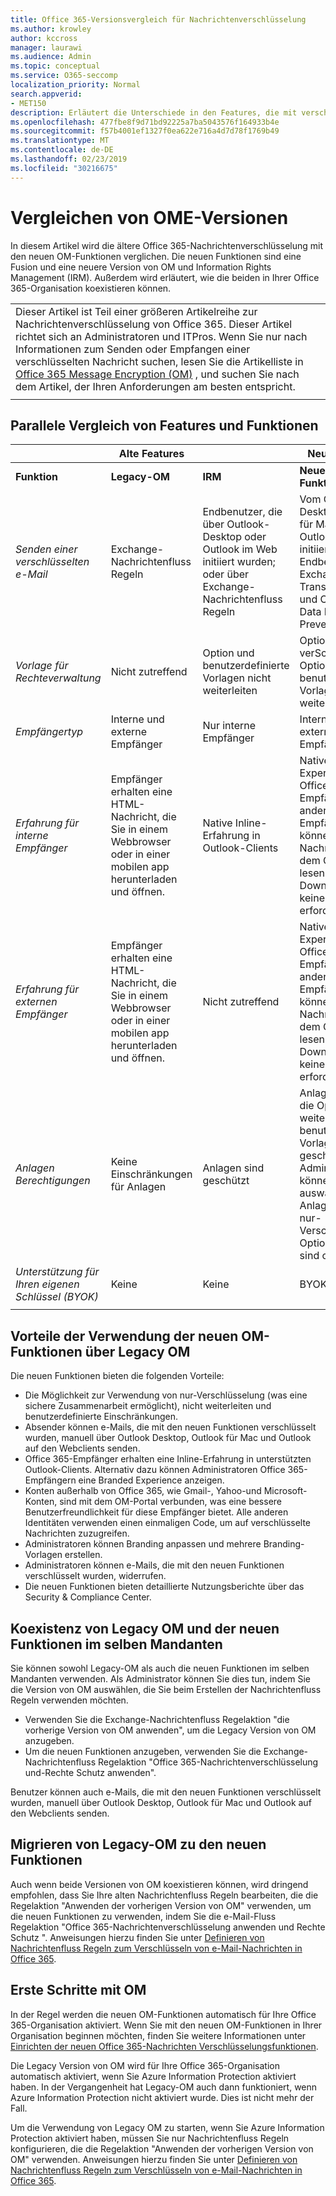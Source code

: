 ```yaml
---
title: Office 365-Versionsvergleich für Nachrichtenverschlüsselung
ms.author: krowley
author: kccross
manager: laurawi
ms.audience: Admin
ms.topic: conceptual
ms.service: O365-seccomp
localization_priority: Normal
search.appverid:
- MET150
description: Erläutert die Unterschiede in den Features, die mit verschiedenen Versionen der Office 365-Nachrichtenverschlüsselung geliefert werden, sowie der Zusammenarbeit der beiden.
ms.openlocfilehash: 477fbe8f9d71bd92225a7ba5043576f164933b4e
ms.sourcegitcommit: f57b4001ef1327f0ea622e716a4d7d78f1769b49
ms.translationtype: MT
ms.contentlocale: de-DE
ms.lasthandoff: 02/23/2019
ms.locfileid: "30216675"
---
```

# <a name="compare-versions-of-ome"></a>Vergleichen von OME-Versionen

In diesem Artikel wird die ältere Office 365-Nachrichtenverschlüsselung mit den neuen OM-Funktionen verglichen. Die neuen Funktionen sind eine Fusion und eine neuere Version von OM und Information Rights Management (IRM). Außerdem wird erläutert, wie die beiden in Ihrer Office 365-Organisation koexistieren können.

||
|:-----|
|Dieser Artikel ist Teil einer größeren Artikelreihe zur Nachrichtenverschlüsselung von Office 365. Dieser Artikel richtet sich an Administratoren und ITPros. Wenn Sie nur nach Informationen zum Senden oder Empfangen einer verschlüsselten Nachricht suchen, lesen Sie die Artikelliste in [Office 365 Message Encryption (OM)](ome.md) , und suchen Sie nach dem Artikel, der Ihren Anforderungen am besten entspricht. |
||

## <a name="side-by-side-comparison-of-features-and-capabilities"></a>Parallele Vergleich von Features und Funktionen

|                                   |Alte Features       |                   |Neue Features              |
|-----------------------------------|-------------------|-------------------|--------------------------|
|**Funktion**                     | **Legacy-OM**    | **IRM**           | **Neue OM-Funktionen** |
|*Senden einer verschlüsselten e-Mail*        |Exchange-Nachrichtenfluss Regeln|Endbenutzer, die über Outlook-Desktop oder Outlook im Web initiiert wurden; oder über Exchange-Nachrichtenfluss Regeln|Vom Outlook-Desktop, Outlook für Mac oder Outlook im Web initiierter Endbenutzer Exchange-Transport Regeln und Office 365 Data Loss Prevention (DLP)|
|*Vorlage für Rechteverwaltung*       |   Nicht zutreffend      |Option und benutzerdefinierte Vorlagen nicht weiterleiten|Option, nur verSchlüsselte Option und benutzerdefinierte Vorlagen nicht weiterleiten|
|*Empfängertyp*                   |Interne und externe Empfänger|Nur interne Empfänger         |Interne und externe Empfänger|
|*Erfahrung für interne Empfänger*|Empfänger erhalten eine HTML-Nachricht, die Sie in einem Webbrowser oder in einer mobilen app herunterladen und öffnen.|Native Inline-Erfahrung in Outlook-Clients|Native Inline Experience für Office 365-Empfänger. Alle anderen Empfänger können Nachrichten aus dem OM-Portal lesen (kein Download oder keine app erforderlich).|
|*Erfahrung für externen Empfänger*|Empfänger erhalten eine HTML-Nachricht, die Sie in einem Webbrowser oder in einer mobilen app herunterladen und öffnen.|Nicht zutreffend|Native Inline Experience für Office 365-Empfänger. Alle anderen Empfänger können Nachrichten aus dem OM-Portal lesen (kein Download oder keine app erforderlich).|
|*Anlagen Berechtigungen*           |Keine Einschränkungen für Anlagen|Anlagen sind geschützt|Anlagen sind für die Option "nicht weiterleiten" und benutzerdefinierte Vorlagen geschützt. Administratoren können auswählen, ob Anlagen für die nur-Verschlüsselung-Option geschützt sind oder nicht.|
|*Unterstützung für Ihren eigenen Schlüssel (BYOK)*|Keine                |Keine               |BYOK unterstützt          |
||

## <a name="advantages-of-using-the-new-ome-capabilities-over-legacy-ome"></a>Vorteile der Verwendung der neuen OM-Funktionen über Legacy OM

Die neuen Funktionen bieten die folgenden Vorteile:

- Die Möglichkeit zur Verwendung von nur-Verschlüsselung (was eine sichere Zusammenarbeit ermöglicht), nicht weiterleiten und benutzerdefinierte Einschränkungen.
- Absender können e-Mails, die mit den neuen Funktionen verschlüsselt wurden, manuell über Outlook Desktop, Outlook für Mac und Outlook auf den Webclients senden.
- Office 365-Empfänger erhalten eine Inline-Erfahrung in unterstützten Outlook-Clients. Alternativ dazu können Administratoren Office 365-Empfängern eine Branded Experience anzeigen.
- Konten außerhalb von Office 365, wie Gmail-, Yahoo-und Microsoft-Konten, sind mit dem OM-Portal verbunden, was eine bessere Benutzerfreundlichkeit für diese Empfänger bietet. Alle anderen Identitäten verwenden einen einmaligen Code, um auf verschlüsselte Nachrichten zuzugreifen.
- Administratoren können Branding anpassen und mehrere Branding-Vorlagen erstellen.
- Administratoren können e-Mails, die mit den neuen Funktionen verschlüsselt wurden, widerrufen.
- Die neuen Funktionen bieten detaillierte Nutzungsberichte über das Security &amp; Compliance Center.

## <a name="coexistence-of-legacy-ome-and-the-new-capabilities-in-the-same-tenant"></a>Koexistenz von Legacy OM und der neuen Funktionen im selben Mandanten

Sie können sowohl Legacy-OM als auch die neuen Funktionen im selben Mandanten verwenden. Als Administrator können Sie dies tun, indem Sie die Version von OM auswählen, die Sie beim Erstellen der Nachrichtenfluss Regeln verwenden möchten.

- Verwenden Sie die Exchange-Nachrichtenfluss Regelaktion "die vorherige Version von OM anwenden", um die Legacy Version von OM anzugeben.
- Um die neuen Funktionen anzugeben, verwenden Sie die Exchange-Nachrichtenfluss Regelaktion "Office 365-Nachrichtenverschlüsselung und-Rechte Schutz anwenden".

Benutzer können auch e-Mails, die mit den neuen Funktionen verschlüsselt wurden, manuell über Outlook Desktop, Outlook für Mac und Outlook auf den Webclients senden.

## <a name="migrating-from-legacy-ome-to-the-new-capabilities"></a>Migrieren von Legacy-OM zu den neuen Funktionen

Auch wenn beide Versionen von OM koexistieren können, wird dringend empfohlen, dass Sie Ihre alten Nachrichtenfluss Regeln bearbeiten, die die Regelaktion "Anwenden der vorherigen Version von OM" verwenden, um die neuen Funktionen zu verwenden, indem Sie die e-Mail-Fluss Regelaktion "Office 365-Nachrichtenverschlüsselung anwenden und Rechte Schutz ". Anweisungen hierzu finden Sie unter [Definieren von Nachrichtenfluss Regeln zum Verschlüsseln von e-Mail-Nachrichten in Office 365](define-mail-flow-rules-to-encrypt-email.md).

## <a name="getting-started-with-ome"></a>Erste Schritte mit OM

In der Regel werden die neuen OM-Funktionen automatisch für Ihre Office 365-Organisation aktiviert. Wenn Sie mit den neuen OM-Funktionen in Ihrer Organisation beginnen möchten, finden Sie weitere Informationen unter [Einrichten der neuen Office 365-Nachrichten Verschlüsselungsfunktionen](set-up-new-message-encryption-capabilities.md).

Die Legacy Version von OM wird für Ihre Office 365-Organisation automatisch aktiviert, wenn Sie Azure Information Protection aktiviert haben. In der Vergangenheit hat Legacy-OM auch dann funktioniert, wenn Azure Information Protection nicht aktiviert wurde. Dies ist nicht mehr der Fall.

Um die Verwendung von Legacy OM zu starten, wenn Sie Azure Information Protection aktiviert haben, müssen Sie nur Nachrichtenfluss Regeln konfigurieren, die die Regelaktion "Anwenden der vorherigen Version von OM" verwenden. Anweisungen hierzu finden Sie unter [Definieren von Nachrichtenfluss Regeln zum Verschlüsseln von e-Mail-Nachrichten in Office 365](define-mail-flow-rules-to-encrypt-email.md).